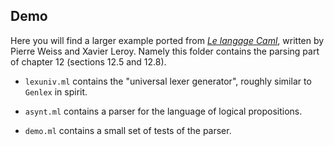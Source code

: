 ## Demo

Here you will find a larger example ported from [*Le langage Caml*](https://caml.inria.fr/pub/distrib/books/llc.pdf),
written by Pierre Weiss and Xavier Leroy. Namely this folder contains the parsing part of chapter 12
(sections 12.5 and 12.8).

- `lexuniv.ml` contains the "universal lexer generator", roughly similar to
  `Genlex` in spirit.

- `asynt.ml` contains a parser for the language of logical propositions.

- `demo.ml` contains a small set of tests of the parser.
